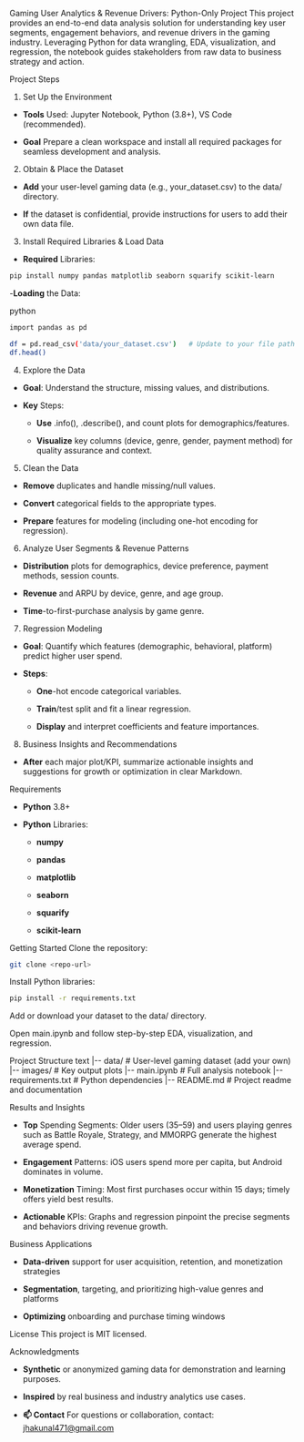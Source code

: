 
Gaming User Analytics & Revenue Drivers: Python-Only Project
This project provides an end-to-end data analysis solution for understanding key user segments, engagement behaviors, and revenue drivers in the gaming industry. Leveraging Python for data wrangling, EDA, visualization, and regression, the notebook guides stakeholders from raw data to business strategy and action.

Project Steps
1. Set Up the Environment
- **Tools** Used: Jupyter Notebook, Python (3.8+), VS Code (recommended).

- **Goal** Prepare a clean workspace and install all required packages for seamless development and analysis.

2. Obtain & Place the Dataset
- **Add** your user-level gaming data (e.g., your_dataset.csv) to the data/ directory.

- **If** the dataset is confidential, provide instructions for users to add their own data file.

3. Install Required Libraries & Load Data
- **Required** Libraries:

```bash
pip install numpy pandas matplotlib seaborn squarify scikit-learn
```
-**Loading** the Data:

python
```bash
import pandas as pd

df = pd.read_csv('data/your_dataset.csv')   # Update to your file path
df.head()
```
4. Explore the Data
- **Goal**: Understand the structure, missing values, and distributions.

- **Key** Steps:

  - **Use** .info(), .describe(), and count plots for demographics/features.

  - **Visualize** key columns (device, genre, gender, payment method) for quality assurance and context.

5. Clean the Data
- **Remove** duplicates and handle missing/null values.

- **Convert** categorical fields to the appropriate types.

- **Prepare** features for modeling (including one-hot encoding for regression).

6. Analyze User Segments & Revenue Patterns
- **Distribution** plots for demographics, device preference, payment methods, session counts.

- **Revenue** and ARPU by device, genre, and age group.

- **Time**-to-first-purchase analysis by game genre.

7. Regression Modeling
- **Goal**: Quantify which features (demographic, behavioral, platform) predict higher user spend.

- **Steps**:

    - **One**-hot encode categorical variables.

    - **Train**/test split and fit a linear regression.

    - **Display** and interpret coefficients and feature importances.

8. Business Insights and Recommendations
  - **After** each major plot/KPI, summarize actionable insights and suggestions for growth or optimization in clear Markdown.

Requirements

  - **Python** 3.8+
  - **Python** Libraries:

    - **numpy**
    
    - **pandas**
    
    - **matplotlib**
    
    - **seaborn**
    
    - **squarify**
    
    - **scikit-learn**

Getting Started
Clone the repository:

```bash
git clone <repo-url>
```
Install Python libraries:

```bash
pip install -r requirements.txt
```
Add or download your dataset to the data/ directory.

Open main.ipynb and follow step-by-step EDA, visualization, and regression.

Project Structure
text
|-- data/                     # User-level gaming dataset (add your own)
|-- images/                   # Key output plots
|-- main.ipynb                # Full analysis notebook
|-- requirements.txt          # Python dependencies
|-- README.md                 # Project readme and documentation


Results and Insights
- **Top** Spending Segments: Older users (35–59) and users playing genres such as Battle Royale, Strategy, and MMORPG generate the highest average spend.

- **Engagement** Patterns: iOS users spend more per capita, but Android dominates in volume.

- **Monetization** Timing: Most first purchases occur within 15 days; timely offers yield best results.

- **Actionable** KPIs: Graphs and regression pinpoint the precise segments and behaviors driving revenue growth.

Business Applications
- **Data-driven** support for user acquisition, retention, and monetization strategies

- **Segmentation**, targeting, and prioritizing high-value genres and platforms

- **Optimizing** onboarding and purchase timing windows

License
This project is MIT licensed.

Acknowledgments
- **Synthetic** or anonymized gaming data for demonstration and learning purposes.

- **Inspired** by real business and industry analytics use cases.


- **📫 Contact**
For questions or collaboration, contact: jhakunal471@gmail.com
